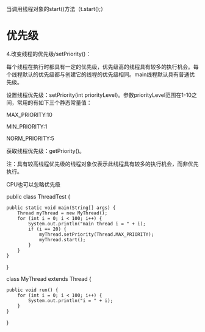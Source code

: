 

当调用线程对象的start()方法（t.start();）


# 优先级

4.改变线程的优先级/setPriority()：

每个线程在执行时都具有一定的优先级，优先级高的线程具有较多的执行机会。每个线程默认的优先级都与创建它的线程的优先级相同。main线程默认具有普通优先级。

设置线程优先级：setPriority(int priorityLevel)。参数priorityLevel范围在1-10之间，常用的有如下三个静态常量值：

MAX_PRIORITY:10

MIN_PRIORITY:1

NORM_PRIORITY:5

获取线程优先级：getPriority()。

注：具有较高线程优先级的线程对象仅表示此线程具有较多的执行机会，而非优先执行。

CPU也可以忽略优先级


public class ThreadTest {

    public static void main(String[] args) {
        Thread myThread = new MyThread();
        for (int i = 0; i < 100; i++) {
            System.out.println("main thread i = " + i);
            if (i == 20) {
                myThread.setPriority(Thread.MAX_PRIORITY);
                myThread.start();
            }
        }
    }

}

class MyThread extends Thread {

    public void run() {
        for (int i = 0; i < 100; i++) {
            System.out.println("i = " + i);
        }
    }
}



